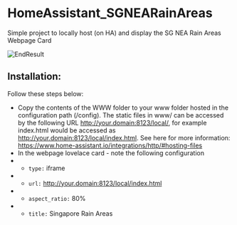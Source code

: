 # HomeAssistant_SGNEARainAreas
Simple project to locally host (on HA) and display the SG NEA Rain Areas Webpage Card

![EndResult](https://user-images.githubusercontent.com/1997252/190862299-d5e0b68a-1a51-415a-bc2d-75f8c9b205bf.JPG)

## Installation:

Follow these steps below:
- Copy the contents of the WWW folder to your www folder hosted in the configuration path (/config). The static files in www/ can be accessed by the following URL http://your.domain:8123/local/, for example index.html would be accessed as http://your.domain:8123/local/index.html. See here for more information: https://www.home-assistant.io/integrations/http/#hosting-files
- In the webpage lovelace card - note the following configuration
- - `type:` iframe
- - `url:` http://your.domain:8123/local/index.html
- - `aspect_ratio:` 80%
- - `title:` Singapore Rain Areas
